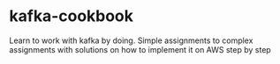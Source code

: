 # kafka-cookbook
Learn to work with kafka by doing. Simple assignments to complex assignments with solutions on how to implement it on AWS step by step
